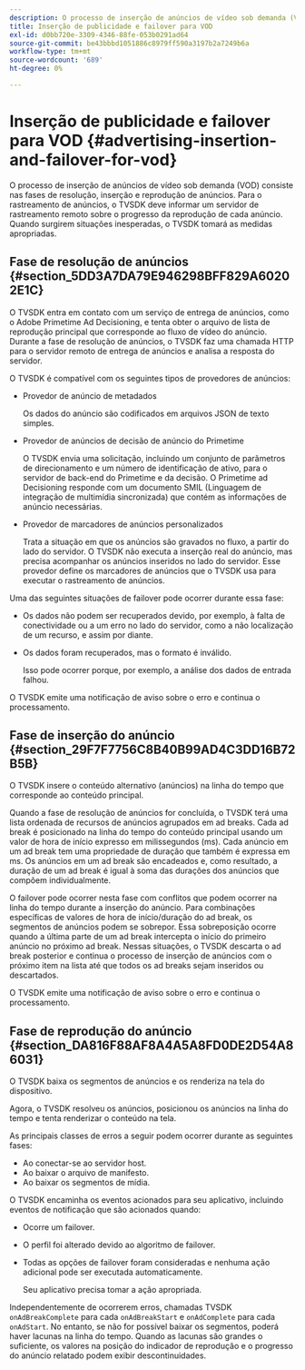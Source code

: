 ```yaml
---
description: O processo de inserção de anúncios de vídeo sob demanda (VOD) consiste nas fases de resolução, inserção e reprodução de anúncios. Para o rastreamento de anúncios, o TVSDK deve informar um servidor de rastreamento remoto sobre o progresso da reprodução de cada anúncio. Quando surgirem situações inesperadas, o TVSDK tomará as medidas apropriadas.
title: Inserção de publicidade e failover para VOD
exl-id: d0bb720e-3309-4346-88fe-053b0291ad64
source-git-commit: be43bbbd1051886c8979ff590a3197b2a7249b6a
workflow-type: tm+mt
source-wordcount: '689'
ht-degree: 0%

---
```


# Inserção de publicidade e failover para VOD {#advertising-insertion-and-failover-for-vod}

O processo de inserção de anúncios de vídeo sob demanda (VOD) consiste nas fases de resolução, inserção e reprodução de anúncios. Para o rastreamento de anúncios, o TVSDK deve informar um servidor de rastreamento remoto sobre o progresso da reprodução de cada anúncio. Quando surgirem situações inesperadas, o TVSDK tomará as medidas apropriadas.

## Fase de resolução de anúncios {#section_5DD3A7DA79E946298BFF829A60202E1C}

O TVSDK entra em contato com um serviço de entrega de anúncios, como o Adobe Primetime Ad Decisioning, e tenta obter o arquivo de lista de reprodução principal que corresponde ao fluxo de vídeo do anúncio. Durante a fase de resolução de anúncios, o TVSDK faz uma chamada HTTP para o servidor remoto de entrega de anúncios e analisa a resposta do servidor.

O TVSDK é compatível com os seguintes tipos de provedores de anúncios:

* Provedor de anúncio de metadados

   Os dados do anúncio são codificados em arquivos JSON de texto simples.
* Provedor de anúncios de decisão de anúncio do Primetime

   O TVSDK envia uma solicitação, incluindo um conjunto de parâmetros de direcionamento e um número de identificação de ativo, para o servidor de back-end do Primetime e da decisão. O Primetime ad Decisioning responde com um documento SMIL (Linguagem de integração de multimídia sincronizada) que contém as informações de anúncio necessárias.
* Provedor de marcadores de anúncios personalizados

   Trata a situação em que os anúncios são gravados no fluxo, a partir do lado do servidor. O TVSDK não executa a inserção real do anúncio, mas precisa acompanhar os anúncios inseridos no lado do servidor. Esse provedor define os marcadores de anúncios que o TVSDK usa para executar o rastreamento de anúncios.

Uma das seguintes situações de failover pode ocorrer durante essa fase:

* Os dados não podem ser recuperados devido, por exemplo, à falta de conectividade ou a um erro no lado do servidor, como a não localização de um recurso, e assim por diante.
* Os dados foram recuperados, mas o formato é inválido.

   Isso pode ocorrer porque, por exemplo, a análise dos dados de entrada falhou.

O TVSDK emite uma notificação de aviso sobre o erro e continua o processamento.

## Fase de inserção do anúncio {#section_29F7F7756C8B40B99AD4C3DD16B72B5B}

O TVSDK insere o conteúdo alternativo (anúncios) na linha do tempo que corresponde ao conteúdo principal.

Quando a fase de resolução de anúncios for concluída, o TVSDK terá uma lista ordenada de recursos de anúncios agrupados em ad breaks. Cada ad break é posicionado na linha do tempo do conteúdo principal usando um valor de hora de início expresso em milissegundos (ms). Cada anúncio em um ad break tem uma propriedade de duração que também é expressa em ms. Os anúncios em um ad break são encadeados e, como resultado, a duração de um ad break é igual à soma das durações dos anúncios que compõem individualmente.

O failover pode ocorrer nesta fase com conflitos que podem ocorrer na linha do tempo durante a inserção do anúncio. Para combinações específicas de valores de hora de início/duração do ad break, os segmentos de anúncios podem se sobrepor. Essa sobreposição ocorre quando a última parte de um ad break intercepta o início do primeiro anúncio no próximo ad break. Nessas situações, o TVSDK descarta o ad break posterior e continua o processo de inserção de anúncios com o próximo item na lista até que todos os ad breaks sejam inseridos ou descartados.

O TVSDK emite uma notificação de aviso sobre o erro e continua o processamento.

## Fase de reprodução do anúncio {#section_DA816F88AF8A4A5A8FD0DE2D54A86031}

O TVSDK baixa os segmentos de anúncios e os renderiza na tela do dispositivo.

Agora, o TVSDK resolveu os anúncios, posicionou os anúncios na linha do tempo e tenta renderizar o conteúdo na tela.

As principais classes de erros a seguir podem ocorrer durante as seguintes fases:

* Ao conectar-se ao servidor host.
* Ao baixar o arquivo de manifesto.
* Ao baixar os segmentos de mídia.

O TVSDK encaminha os eventos acionados para seu aplicativo, incluindo eventos de notificação que são acionados quando:

* Ocorre um failover.
* O perfil foi alterado devido ao algoritmo de failover.
* Todas as opções de failover foram consideradas e nenhuma ação adicional pode ser executada automaticamente.

   Seu aplicativo precisa tomar a ação apropriada.

Independentemente de ocorrerem erros, chamadas TVSDK `onAdBreakComplete` para cada `onAdBreakStart` e `onAdComplete` para cada `onAdStart`. No entanto, se não for possível baixar os segmentos, poderá haver lacunas na linha do tempo. Quando as lacunas são grandes o suficiente, os valores na posição do indicador de reprodução e o progresso do anúncio relatado podem exibir descontinuidades.
